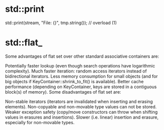 # std::print 

std::print(stream, "File: {}", tmp.string()); // overload (1)

# std::flat_<containers>

Some advantages of flat set over other standard associative containers are:

Potentially faster lookup (even though search operations have logarithmic complexity).
Much faster iteration: random access iterators instead of bidirectional iterators.
Less memory consumption for small objects (and for big objects if KeyContainer::shrink_to_fit() is available).
Better cache performance (depending on KeyContainer, keys are stored in a contiguous block(s) of memory).
Some disadvantages of flat set are:

Non-stable iterators (iterators are invalidated when inserting and erasing elements).
Non-copyable and non-movable type values can not be stored.
Weaker exception safety (copy/move constructors can throw when shifting values in erasures and insertions).
Slower (i.e. linear) insertion and erasure, especially for non-movable types.